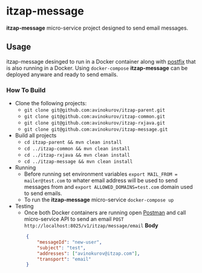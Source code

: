 # itzap-message
**itzap-message** micro-service project designed to send email messages. 
## Usage
itzap-message desinged to run in a Docker container along with [postfix](http://www.postfix.org/BASIC_CONFIGURATION_README.html) that is also running in a Docker. Using `docker-compose` **itzap-message** can be deployed anyware and ready to send emails. 
### How To Build
* Clone the following projects: 
	* `git clone git@github.com:avinokurov/itzap-parent.git`
	* `git clone git@github.com:avinokurov/itzap-common.git`
	* `git clone git@github.com:avinokurov/itzap-rxjava.git`
	* `git clone git@github.com:avinokurov/itzap-message.git`
* Build all projects
	* `cd itzap-parent && mvn clean install`
	* `cd ../itzap-common && mvn clean install`
	* `cd ../itzap-rxjava && mvn clean install`
	* `cd ../itzap-message && mvn clean install`
* Running
	* Before running set environment variables `export MAIL_FROM = mailer@test.com` to whater email address will be used to send messages from and `export ALLOWED_DOMAINS=test.com` domain used to send emails.
	* To run the **itzap-message** micro-service `docker-compose up`
* Testing
	* Once both Docker containers are running open [Postman](https://www.getpostman.com/downloads/)  and call micro-service API to send an email
	`POST http://localhost:8025/v1/itzap/message/email`
	**Body**
	```json
		{
			"messageId": "new-user",
			"subject": "test",
			"addresses": ["avinokurov@itzap.com"],
			"transport": "email"
		}
	```